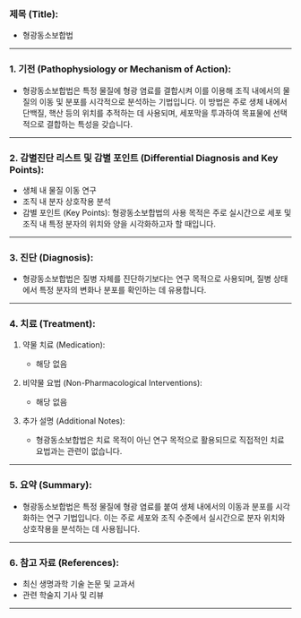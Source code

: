 

### 제목 (Title):
- 형광동소보합법

---

### 1. 기전 (Pathophysiology or Mechanism of Action):

- 형광동소보합법은 특정 물질에 형광 염료를 결합시켜 이를 이용해 조직 내에서의 물질의 이동 및 분포를 시각적으로 분석하는 기법입니다. 이 방법은 주로 생체 내에서 단백질, 핵산 등의 위치를 추적하는 데 사용되며, 세포막을 투과하여 목표물에 선택적으로 결합하는 특성을 갖습니다.

---

### 2. 감별진단 리스트 및 감별 포인트 (Differential Diagnosis and Key Points):

- 생체 내 물질 이동 연구
- 조직 내 분자 상호작용 분석
- 감별 포인트 (Key Points): 형광동소보합법의 사용 목적은 주로 실시간으로 세포 및 조직 내 특정 분자의 위치와 양을 시각화하고자 할 때입니다.

---

### 3. 진단 (Diagnosis):

- 형광동소보합법은 질병 자체를 진단하기보다는 연구 목적으로 사용되며, 질병 상태에서 특정 분자의 변화나 분포를 확인하는 데 유용합니다.

---

### 4. 치료 (Treatment):

1. 약물 치료 (Medication):
    - 해당 없음

2. 비약물 요법 (Non-Pharmacological Interventions):
    - 해당 없음

3. 추가 설명 (Additional Notes):
    - 형광동소보합법은 치료 목적이 아닌 연구 목적으로 활용되므로 직접적인 치료 요법과는 관련이 없습니다.

---

### 5. 요약 (Summary):

- 형광동소보합법은 특정 물질에 형광 염료를 붙여 생체 내에서의 이동과 분포를 시각화하는 연구 기법입니다. 이는 주로 세포와 조직 수준에서 실시간으로 분자 위치와 상호작용을 분석하는 데 사용됩니다.

---

### 6. 참고 자료 (References):

- 최신 생명과학 기술 논문 및 교과서
- 관련 학술지 기사 및 리뷰

---